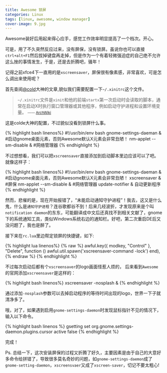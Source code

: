 ```yaml
---
title: Awesome 锁屏
categories: Linux
tags: [linux, awesome, window manager]
cover-image: 9.jpg
---
```


Awesome装好后用起来得心应手，感觉工作效率明显提高了一个档次。开心。

可是，用了不久突然反应过来，没有屏保，没有锁屏。虽说你也可以直接`ctrl+alt+F1`然后拔掉键盘再走掉，但是作为一个有着轻微强迫症的自己绝不允许这么挫的事情发生，于是，还是去折腾吧，骚年！

记得之前xfce4下一直用的是`xscreensaver`，屏保很有像素感，非常喜欢，可是怎么调出来使用呢？

首先查阅[@cold](http://ju.outofmemory.con/entry/94124)大神的文章,貌似我们需要配置一下`~/.xinitrc`这个文件。

> `~/.xinitrc`文件是`xinit`和他的前端`startx`第一次启动时会读取的脚本，通常在启动X时执行窗口管理器或其他程序，例如启动守护进程和设置环境变量。
> <small>—— [ArchWiki](https://wiki.archlinux.org/index.php/xinitrc_(简体中文))</small>

这是colde大神的配置，不过貌似没看到锁屏什么事。

{% highlight bash linenos%}
#!/usr/bin/env bash
gnome-settings-daeman & #启动gnome桌面元素，否则Awesome默认X元素会非常丑陋！
nm-applet --sm-disable & #网络管理器
{% endhighlight %}

不过想想看，我们可以把`xscreensaver`直接添加到启动脚本里边应该可以了吧。就像这样子：

{% highlight bash linenos%}
#!/usr/bin/env bash
gnome-settings-daeman & #启动gnome桌面元素，否则Awesome默认X元素会非常丑陋！
xscreensaver & #屏保
nm-applet --sm-disable & #网络管理器
update-notifier & 自动更新程序
{% endhighlight %}

然而，悲催的是，现在开始报错了，“未能启动通知守护进程”！我去，这又是什么鬼，什么是`通知守护进程`？连谷歌都谷不到！后来几经波折，才发现原来是个叫`notification daemon`的东东，可能翻译成中文后还真找不到相关文献了，gnome下的系统通知工具，类似Windows系统右边的通知栏。好吧，第二次重启DE后又没问题了，我也是醉了。

接下来在`rc.lua`里边帮定锁屏的快捷键，如下:

{% highlight lua linenos%}
{% raw %}
awful.key({ modkey, "Control" }, "Delete", function () awful.util.spawn('xscreensaver-command -lock') end),
{% endraw %}
{% endhighlight %}

不过每次启动后都有个`xscreensaver`的logo画面怪惹人烦的， 后来看到`Awesome`的官网添加`xscreensaver`是这样的：

{% highlight bash linenos%}
xscreensaver -nosplash &
{% endhighlight %}

通过添加`-nosplash`参数可以去掉启动程序的等待时间出现的logo，世界一下子就清净多了。

哦，对了，如果遇到启用`gnome-settings-daemon`时发现鼠标指针不见的情况下，输入以下命令。

{% highlight bash linenos %}
gsetting set org.gnome.settings-daemon.plugins.cursor active false
{% endhighlight %}

完成！

Ps. 总结一下，这次安装屏保的过程又折腾了好久，主要因素是由于自己的大意好多命令给拼错了，导致很多莫名奇妙的问题，如`gnome-settings-daemon`成了`gnome-setting-daemon`，`xscreensvaer`又成了`xscreen-saver`，切记不要太粗心!
